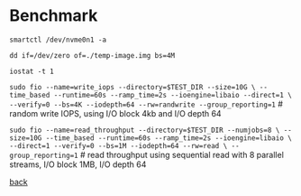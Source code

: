 Benchmark
=========

`smartctl /dev/nvme0n1 -a`

`dd if=/dev/zero of=./temp-image.img bs=4M`

`iostat -t 1`

`sudo fio --name=write_iops --directory=$TEST_DIR --size=10G \
--time_based --runtime=60s --ramp_time=2s --ioengine=libaio --direct=1 \
--verify=0 --bs=4K --iodepth=64 --rw=randwrite --group_reporting=1`	# random write IOPS, using I/O block 4kb and I/O depth 64

`sudo fio --name=read_throughput --directory=$TEST_DIR --numjobs=8 \
--size=10G --time_based --runtime=60s --ramp_time=2s --ioengine=libaio \
--direct=1 --verify=0 --bs=1M --iodepth=64 --rw=read \
--group_reporting=1`	# read throughput using sequential read with 8 parallel streams, I/O block 1MB, I/O depth 64

[back](./)

